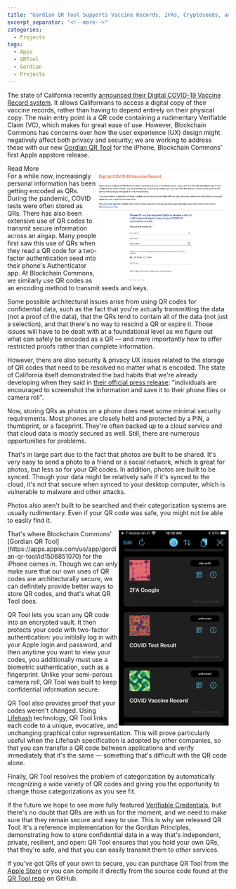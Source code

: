 ```yaml
---
title: "Gordian QR Tool Supports Vaccine Records, 2FAs, Cryptoseeds, and More"
excerpt_separator: "<!--more-->"
categories:
  - Projects
tags:
  - Apps
  - QRTool
  - Gordian
  - Projects
---
```


The state of California recently [announced their Digital COVID-19 Vaccine Record system](https://cdt.ca.gov/news/california-launches-new-digital-tool-giving-residents-convenient-access-to-their-covid-19-vaccine-record/). It allows Californians to access a digital copy of their vaccine records, rather than having to depend entirely on their physical copy. The main entry point is a QR code containing a rudimentary Verifiable Claim (VC), which makes for great ease of use. However, Blockchain Commons has concerns over how the user experience (UX) design might negatively affect both privacy and security; we are working to address these with our new [Gordian QR Tool](https://apps.apple.com/us/app/gordian-qr-tool/id1506851070) for the iPhone, Blockchain Commons' first Apple appstore release.

<div class="bold--excerpt--node">Read More</div>

<!--more-->

<img src="https://raw.githubusercontent.com/BlockchainCommons/GordianQRTool-iOS/master/images/ca-digital-vaccine-record.png" align="right" width=300>
For a while now, increasingly personal information has been getting encoded as QRs. During the pandemic, COVID tests were  often stored as QRs. There has also been extensive use of QR codes to transmit secure information across an airgap. Many people first saw this use of QRs when they read a QR code for a two-factor authentication seed into their phone's Authenticator app. At Blockchain Commons, we similarly use QR codes as an encoding method to transmit seeds and keys.

Some possible architectural issues arise from using QR codes for confidential data, such as the fact that you're actually transmitting the data (not a proof of the data), that the QRs tend to contain all of the data (not just a selection), and that there's no way to rescind a QR or expire it. Those issues will have to be dealt with at a foundational level as we figure out what can safely be encoded as a QR — and more importantly how to offer restricted proofs rather than complete information.

However, there are also security & privacy UX issues related to the storage of QR codes that need to be resolved no matter what is encoded. The state of California itself demonstrated the bad habits that we're already developing when they said in [their official press release](https://cdt.ca.gov/news/california-launches-new-digital-tool-giving-residents-convenient-access-to-their-covid-19-vaccine-record/): "individuals are encouraged to screenshot the information and save it to their phone files or camera roll".

Now, storing QRs as photos on a phone does meet some minimal security requirements. Most phones are closely held and protected by  a PIN, a thumbprint, or a faceprint. They're often backed up to a cloud service and that cloud data is mostly secured as well. Still, there are numerous opportunities for problems. 

That's in large part due to the fact that photos are built to be shared. It's very easy to send a photo to a friend or a social network, which is great for photos, but less so for your QR codes. In addition, photos are built to be synced. Though your data might be relatively safe if it's synced to the cloud, it's not that secure when synced to your desktop computer, which is vulnerable to malware and other attacks. 

Photos also aren't built to be searched and their categorization systems are usually rudimentary. Even if your QR code was safe, you might not be able to easily find it.

<img src="https://raw.githubusercontent.com/BlockchainCommons/GordianQRTool-iOS/master/images/qr-list-2.jpeg" align="right" width=250>
That's where Blockchain Commons' [Gordian QR Tool](https://apps.apple.com/us/app/gordian-qr-tool/id1506851070) for the iPhone comes in. Though we can only make sure that our own uses of QR codes are architecturally secure, we can definitely provide better ways to store QR codes, and that's what QR Tool does.

QR Tool lets you scan any QR code into an encrypted vault. It then protects your code with two-factor authentication: you initilally log in with your Apple login and password, and then anytime you want to view your codes, you additionally must use a biometric authentication, such as a fingerprint. Unlike your semi-porous camera roll, QR Tool was built to keep confidential information secure.

QR Tool also provides proof that your codes weren't changed. Using [Lifehash](https://github.com/BlockchainCommons/LifeHash) technology, QR Tool links each code to a unique, evocative, and unchanging graphical color representation. This will prove particularly useful when the Lifehash specification is adopted by other companies, so that you can transfer a QR code between applications and verify immediately that it's the same — something that's difficult with the QR code alone.

Finally, QR Tool resolves the problem of categorization by automatically recognizing a wide variety of QR codes and giving you the opportunity to change those categorizations as you see fit. 

If the future we hope to see more fully featured [Verifiable Credentials](https://www.w3.org/TR/vc-data-model/), but there's no doubt that QRs are with us for the moment, and we need to make sure that they remain secure and easy to use. This is why we released QR Tool. It's a reference implementation for the Gordian Principles, demonstrating how to store confidential data in a way that's independent, private, resilient, and open: QR Tool ensures that you hold your own QRs, that they're safe, and that you can easily transmit them to other services.

If you've got QRs of your own to secure, you can purchase QR Tool from the [Apple Store](https://apps.apple.com/us/app/gordian-qr-tool/id1506851070) or you can compile it directly from the source code found at the [QR Tool repo](https://github.com/BlockchainCommons/GordianQRTool-iOS) on GitHub.
